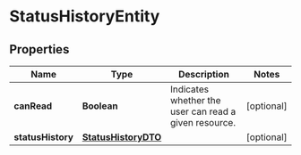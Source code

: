 # StatusHistoryEntity

## Properties
Name | Type | Description | Notes
------------ | ------------- | ------------- | -------------
**canRead** | **Boolean** | Indicates whether the user can read a given resource. |  [optional]
**statusHistory** | [**StatusHistoryDTO**](StatusHistoryDTO.md) |  |  [optional]
